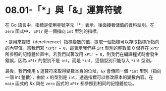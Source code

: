 # 08.01-「\*」與「&」運算符號

在 Go 語言中，指標是使用星號字元「\*」表示，後面接著儲值的資料型別。在 `zero` 函式中， `xPtr` 是一個指向 `int` 型別的指標。

`*` 是用來提取（dereference）指標變數的值，提取一個指標可以存取指標所指向的內容值。當我們寫 `*xPtr = 0`，這表示我們將 `int` 型別的整數值 0 儲存在 `xPtr` 所參照的記憶體位置中。若我們試著改用 `xPtr = 0`，則我們在編譯程式時會發生錯誤，因為 `xPtr` 的型別不是 `int`，而是 `*int`，這個型別只能存入 `*int` 型別。

最後，我們使用 `&` 運算符來取得變數本身的位址，`&x` 會傳回一個 `*int` 型別（指向一個 int 整數），由於 `x` 的型別是 `int`，透過指標可以修改原本的變數內容。在 `main` 函式的 \&x 與在 `zero` 函式的  `xPtr`  都參照到相同的記憶體位址。
